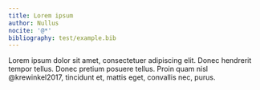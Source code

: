 ```yaml
---
title: Lorem ipsum
author: Nullus
nocite: '@*'
bibliography: test/example.bib
---
```


Lorem ipsum dolor sit amet, consectetuer adipiscing elit. Donec
hendrerit tempor tellus. Donec pretium posuere tellus. Proin quam
nisl @krewinkel2017, tincidunt et, mattis eget, convallis nec,
purus.
